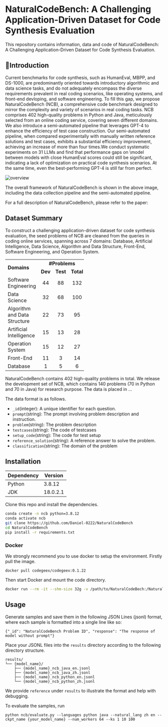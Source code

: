 # NaturalCodeBench: A Challenging Application-Driven Dataset for Code Synthesis Evaluation

This repository contains information, data and code of NaturalCodeBench: A Challenging Application-Driven Dataset for Code Synthesis Evaluation.

## 📌Introduction

Current benchmarks for code synthesis, such as HumanEval, MBPP, and DS-1000, are predominantly oriented towards introductory algorithmic and data science tasks, and do not adequately encompass the diverse requirements prevalent in real coding scenarios, like operating systems, and front-end devloping, and software engineering. To fill this gap, we propose  NaturalCodeBench (NCB), a comprehensive code benchmark designed to mirror the complexity and variety of scenarios in real coding tasks. NCB comprises 402 high-quality problems in Python and Java, meticulously selected from an online coding service, covering seven different domains. We also introduce a semi-automated pipeline that leverages GPT-4 to enhance the efficiency of test case construction. Our semi-automated pipeline, when compared experimentally with manually written reference solutions and test cases, exhibits a substantial efficiency improvement, achieving an increase of more than four times.We conduct systematic experiments on 31 LLMs and find that performance gaps on \model between models with close HumanEval scores could still be significant, indicating a lack of optimization on practical code synthesis scenarios. At the same time, even the best-performing GPT-4 is still far from perfect.

![overview](https://github.com/Daniel-0222/NaturalCodeBench/blob/dev/assets/overview.png)

The overall framework of NaturalCodeBench is shown in the above image, including the data collection pipeline and the semi-automated pipeline.

For a full description of NaturalCodeBench, please refer to the paper: 

## Dataset Summary

To construct a challenging application-driven dataset for code synthesis evaluation, the seed problems of NCB are cleaned from the queries in coding online services, spanning across 7 domains: Database, Artificial Intelligence, Data Science, Algorithm and Data Structure, Front-End, Software Engineering, and Operation System.

<table style="width: 50%;">
    <tr>
        <td rowspan="2" style="width: 400px;"><strong>Domains</strong></td>
        <td colspan="3" align="center"><strong>#Problems</strong></td>
    </tr>
    <tr>
        <td align="center"><strong>Dev</strong></td>
        <td align="center"><strong>Test</strong></td>
        <td align="center"><strong>Total</strong></td>
    </tr>
    <tr>
        <td>Software Engineering</td>
        <td align="center">44</td>
        <td align="center">88</td>
        <td align="center">132</td>
    </tr>
    <tr>
        <td>Data Science</td>
        <td align="center">32</td>
        <td align="center">68</td>
        <td align="center">100</td>
    </tr>
    <tr>
        <td>Algorithm and Data Structure</td>
        <td align="center">22</td>
        <td align="center">73</td>
        <td align="center">95</td>
    </tr>
    <tr>
        <td>Artificial Intelligence</td>
        <td align="center">15</td>
        <td align="center">13</td>
        <td align="center">28</td>
    </tr>
    <tr>
        <td>Operation System</td>
        <td align="center">15</td>
        <td align="center">12</td>
        <td align="center">27</td>
    </tr>
    <tr>
        <td>Front-End</td>
        <td align="center">11</td>
        <td align="center">3</td>
        <td align="center">14</td>
    </tr>
    <tr>
        <td>Database</td>
        <td align="center">1</td>
        <td align="center">5</td>
        <td align="center">6</td>
    </tr>
</table>

NaturalCodeBench contains 402 high-quality problems in total. We release the development set of NCB, which contains 140 problems (70 in Python and 70 in Java) for research purpose. The data is placed in ...

The data format is as follows.

- ```_id```(integer): A unique identifier for each question.
- ```prompt```(string): The prompt involving problem description and instruction.
- ```problem```(string): The problem description
- ```testcases```(string): The code of testcases
- ```setup_code```(string): The code for test setup
- ```reference_solution```(string): A reference answer to solve the problem.
- ```classification```(string): The domain of the problem

## Installation

| Dependency | Version  |
| ---------- | -------- |
| Python     | 3.8.12   |
| JDK        | 18.0.2.1 |

Clone this repo and install the dependencies.

```bash
conda create -n ncb python=3.8.12
conda activate ncb
git clone https://github.com/Daniel-0222/NaturalCodeBench
cd NaturalCodeBench
pip install -r requirements.txt
```

### Docker

We strongly recommend you to use docker to setup the environment. Firstly pull the image.

```
docker pull codegeex/codegeex:0.1.22
```

Then start Docker and mount the code directory.

```bash
docker run --rm -it --shm-size 32g -v /path/to/NaturalCodeBech:/NaturalCodeBench codegeex/codegeex:0.1.22 /bin/bash
```

## Usage

Generate samples and save them in the following JSON Lines (jsonl) format, where each sample is formatted into a single line like so:

```
{"_id": "NaturalCodeBench Problem ID", "response": "The response of model without prompt"}
```

Place your JSONL files into the `results` directory according to the following directory structure.

```
results/
└── {model_name}/
    ├── {model_name}_ncb_java_en.jsonl
    ├── {model_name}_ncb_java_zh.jsonl
    ├── {model_name}_ncb_python_en.jsonl
    └── {model_name}_ncb_python_zh.jsonl
```

We provide `reference`  under `results` to illustrate the format and help with debugging.

To evaluate the samples, run

```
python ncb/evaluate.py --languages python java --natural_lang zh en --ckpt_name {your_model_name} --num_workers 64 --ks 1 10 100
```

